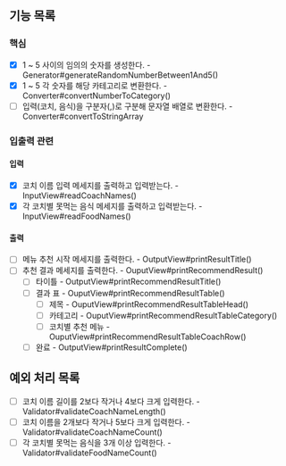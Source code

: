 ## 기능 목록

### 핵심

- [x] 1 ~ 5 사이의 임의의 숫자를 생성한다. - Generator#generateRandomNumberBetween1And5()
- [x] 1 ~ 5 각 숫자를 해당 카테고리로 변환한다. - Converter#convertNumberToCategory()
- [ ] 입력(코치, 음식)을 구분자(,)로 구분해 문자열 배열로 변환한다. - Converter#convertToStringArray

### 입출력 관련

#### 입력

- [x] 코치 이름 입력 메세지를 출력하고 입력받는다. - InputView#readCoachNames()
- [x] 각 코치별 못먹는 음식 메세지를 출력하고 입력받는다. - InputView#readFoodNames()

#### 출력

- [ ] 메뉴 추천 시작 메세지를 출력한다. - OutputView#printResultTitle()
- [ ] 추천 결과 메세지를 출력한다. - OuputView#printRecommendResult()
  - [ ] 타이틀 - OutputView#printRecommendResultTitle()
  - [ ] 결과 표 - OuputView#printRecommendResultTable()
    - [ ] 제목 - OuputView#printRecommendResultTableHead()
    - [ ] 카테고리 - OuputView#printRecommendResultTableCategory()
    - [ ] 코치별 추천 메뉴 - OuputView#printRecommendResultTableCoachRow()
  - [ ] 완료 - OutputView#printResultComplete()

## 예외 처리 목록

- [ ] 코치 이름 길이를 2보다 작거나 4보다 크게 입력한다. - Validator#validateCoachNameLength()
- [ ] 코치 이름을 2개보다 작거나 5보다 크게 입력한다. - Validator#validateCoachNameCount()
- [ ] 각 코치별 못먹는 음식을 3개 이상 입력한다. - Validator#validateFoodNameCount()
